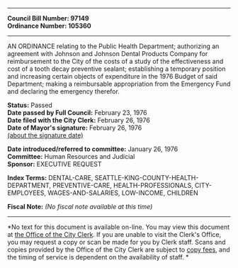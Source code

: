 * * * * *  
  
**Council Bill Number: [](#h0)[](#h2)97149**   
**Ordinance Number: 105360**  
  
* * * * *  
  
AN ORDINANCE relating to the Public Health Department; authorizing an agreement with Johnson and Johnson Dental Products Company for reimbursement to the City of the costs of a study of the effectiveness and cost of a tooth decay preventive sealant; establishing a temporary position and increasing certain objects of expenditure in the 1976 Budget of said Department; making a reimbursable appropriation from the Emergency Fund and declaring the emergency therefor.  
  
**Status:** Passed   
**Date passed by Full Council:** February 23, 1976   
**Date filed with the City Clerk:** February 26, 1976   
**Date of Mayor's signature:** February 26, 1976   
[(about the signature date)](/~public/approvaldate.htm)   
  
  
**Date introduced/referred to committee:** January 26, 1976   
**Committee:** Human Resources and Judicial   
**Sponsor:** EXECUTIVE REQUEST   
  
**Index Terms:** DENTAL-CARE, SEATTLE-KING-COUNTY-HEALTH-DEPARTMENT, PREVENTIVE-CARE, HEALTH-PROFESSIONALS, CITY-EMPLOYEES, WAGES-AND-SALARIES, LOW-INCOME, CHILDREN  
  
**Fiscal Note:** *(No fiscal note available at this time)*  
  
* * * * *  
  
*No text for this document is available on-line. You may view this document at [the Office of the City Clerk](http://www.seattle.gov/leg/clerk/contactUs.htm). If you are unable to visit the Clerk's Office, you may request a copy or scan be made for you by Clerk staff. Scans and copies provided by the Office of the City Clerk are subject to [copy fees](http://clerk.seattle.gov/~public/clerkfees.htm), and the timing of service is dependent on the availability of staff. *  
  
  
